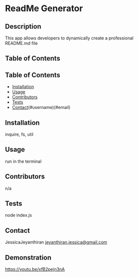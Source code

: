 # ReadMe Generator

  ## Description 
  This app allows developers to dynamically create a professional README.md file 

  ## Table of Contents
  
  ## Table of Contents
  * [Installation](#installation)
  * [Usage](#usage)
  * [Contributors](#contributing)
  * [Tests](#testing)
  * [Contact](#questions)(#username)(#email)
  
  ## Installation
  inquire, fs, util 

  ## Usage
  run in the terminal

  ## Contributors
  n/a

  ## Tests
  node index.js

  ## Contact
  
  JessicaJeyanthiran
  jeyanthiran.jessica@gmail.com

  ## Demonstration

https://youtu.be/xfB2pejn3nA